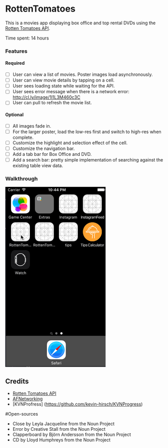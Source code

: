 # RottenTomatoes

This is a movies app displaying box office and top rental DVDs using the [Rotten Tomatoes API](http://developer.rottentomatoes.com/docs/read/JSON).

Time spent: 14 hours

### Features

#### Required

- [ ] User can view a list of movies. Poster images load asynchronously.
- [ ] User can view movie details by tapping on a cell.
- [ ] User sees loading state while waiting for the API.
- [ ] User sees error message when there is a network error: http://cl.ly/image/1l1L3M460c3C
- [ ] User can pull to refresh the movie list.

#### Optional

- [ ] All images fade in.
- [ ] For the larger poster, load the low-res first and switch to high-res when complete.
- [ ] Customize the highlight and selection effect of the cell.
- [ ] Customize the navigation bar.
- [ ] Add a tab bar for Box Office and DVD.
- [ ] Add a search bar: pretty simple implementation of searching against the existing table view data.

### Walkthrough
![Video Walkthrough](RottenTomatoes.gif)

Credits
---------
* [Rotten Tomatoes API](http://developer.rottentomatoes.com/docs/read/JSON)
* [AFNetworking](https://github.com/AFNetworking/AFNetworking)
* [KVNProfress] (https://github.com/kevin-hirsch/KVNProgress)

#Open-sources
* Close by Leyla Jacqueline from the Noun Project
* Error by Creative Stall from the Noun Project
* Clapperboard by Björn Andersson from the Noun Project
* CD by Lloyd Humphreys from the Noun Project
